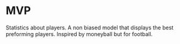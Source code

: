 # MVP

Statistics about players. A non biased model that displays the best preforming players.
Inspired by moneyball but for football.
